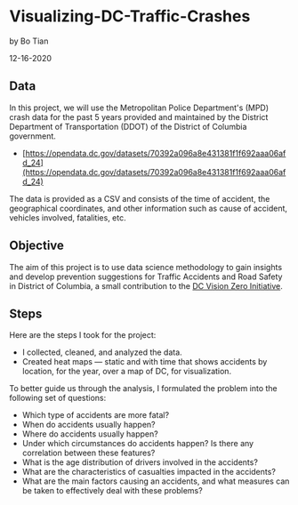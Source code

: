 # Visualizing-DC-Traffic-Crashes

by Bo Tian

12-16-2020

## Data 

In this project, we will use the Metropolitan Police Department's (MPD) crash data for the past 5 years provided and maintained by the District Department of Transportation (DDOT) of the District of Columbia government.
* [https://opendata.dc.gov/datasets/70392a096a8e431381f1f692aaa06afd_24](https://opendata.dc.gov/datasets/70392a096a8e431381f1f692aaa06afd_24)

The data is provided as a CSV and consists of the time of accident, the geographical coordinates, and other information such as cause of accident, vehicles involved, fatalities, etc. 

## Objective

The aim of this project is to use data science methodology to gain insights and develop prevention suggestions for Traffic Accidents and Road Safety in District of Columbia, a small contribution to the [DC Vision Zero Initiative](https://www.dcvisionzero.com/).

## Steps

Here are the steps I took for the project:

* I collected, cleaned, and analyzed the data.
* Created heat maps — static and with time that shows accidents by location, for the year, over a map of DC, for visualization.

To better guide us through the analysis, I formulated the problem into the following set of questions: 
* Which type of accidents are more fatal?
* When do accidents usually happen?
* Where do accidents usually happen?
* Under which circumstances do accidents happen? Is there any correlation between these features? 
* What is the age distribution of drivers involved in the accidents?
* What are the characteristics of casualties impacted in the accidents?
* What are the main factors causing an accidents, and what measures can be taken to effectively deal with these problems?
